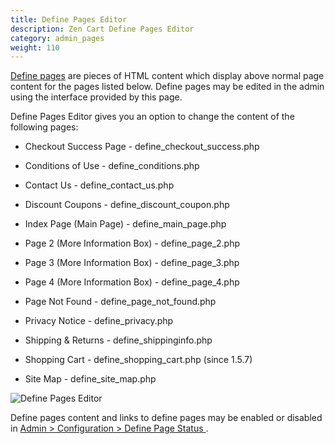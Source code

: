 ```yaml
---
title: Define Pages Editor
description: Zen Cart Define Pages Editor
category: admin_pages
weight: 110
---
```


[Define pages](/user/template/define_pages) are pieces of HTML content which display above normal page content for the pages listed below.  Define pages may be edited in the admin using the interface provided by this page. 

Define Pages Editor gives you an option to change the content of the following pages:

- Checkout Success Page - define_checkout_success.php

- Conditions of Use - define_conditions.php

- Contact Us - define_contact_us.php

- Discount Coupons - define_discount_coupon.php

- Index Page (Main Page) - define_main_page.php

- Page 2 (More Information Box) - define_page_2.php

- Page 3 (More Information Box) - define_page_3.php

- Page 4 (More Information Box) - define_page_4.php

- Page Not Found - define_page_not_found.php

- Privacy Notice - define_privacy.php

- Shipping & Returns - define_shippinginfo.php

- Shopping Cart - define_shopping_cart.php  (since 1.5.7)

- Site Map - define_site_map.php

![Define Pages Editor](/images/define_pages_editor.png)

Define pages content and links to define pages may be enabled or disabled in [Admin > Configuration > Define Page Status ](/user/admin_pages/configuration/configuration_definepagestatus/). 
